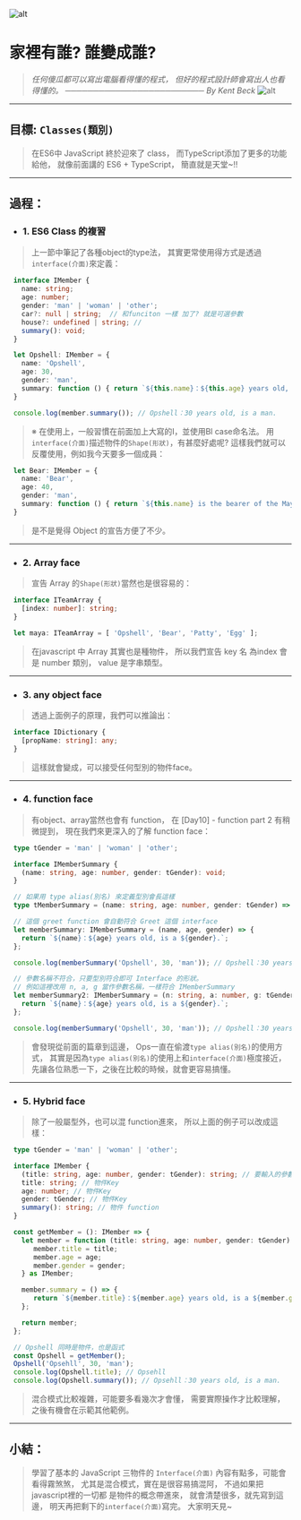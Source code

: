 ![alt](https://)

# 家裡有誰? 誰變成誰?
> *任何傻瓜都可以寫出電腦看得懂的程式，*
> *但好的程式設計師會寫出人也看得懂的。*
> *───────────────────────── By Kent Beck*
![alt](https://)

---
## 目標: `Classes(類別)`
   > 在ES6中 JavaScript 終於迎來了 class，
   > 而TypeScript添加了更多的功能給他，
   > 就像前面講的 ES6 + TypeScript，
   > 簡直就是天堂~!!

---

## 過程：
   - ### 1. ES6 Class 的複習
   > 上一節中筆記了各種object的type法，
   > 其實更常使用得方式是透過`interface(介面)`來定義：
   ```typescript
    interface IMember {
      name: string;
      age: number;
      gender: 'man' | 'woman' | 'other';
      car?: null | string;  // 和funciton 一樣 加了? 就是可選參數
      house?: undefined | string; //
      summary(): void;
    }

    let Opshell: IMember = {
      name: 'Opshell',
      age: 30,
      gender: 'man',
      summary: function () { return `${this.name}：${this.age} years old, is a ${this.gender}.`; }
    }

    console.log(member.summary()); // Opshell：30 years old, is a man.
   ```
   > ※ 在使用上，一般習慣在前面加上大寫的I，並使用Bl case命名法。
   >    用`interface(介面)`描述物件的`Shape(形狀)`，有甚麼好處呢?
   >    這樣我們就可以反覆使用，例如我今天要多一個成員：
   ```typescript
    let Bear: IMember = {
      name: 'Bear',
      age: 40,
      gender: 'man',
      summary: function () { return `${this.name} is the bearer of the Maya Zoo, he is ${this.age} years old.`; }
    }
   ```
   > 是不是覺得 Object 的宣告方便了不少。

---
   - ### 2. Array face
   > 宣告 Array 的`Shape(形狀)`當然也是很容易的：
   ```typescript
    interface ITeamArray {
      [index: number]: string;
    }

    let maya: ITeamArray = [ 'Opshell', 'Bear', 'Patty', 'Egg' ];
   ```
   > 在javascript 中 Array 其實也是種物件，
   > 所以我們宣告 key 名 為index 會是 number 類別，
   > value 是字串類型。

---
   - ### 3. any object face
   > 透過上面例子的原理，我們可以推論出：
   ```typescript
    interface IDictionary {
      [propName: string]: any;
    }
   ```
   > 這樣就會變成，可以接受任何型別的物件face。

---
   - ### 4. function face
   > 有object、array當然也會有 function，
   > 在 [Day10] - function part 2 有稍微提到，
   > 現在我們來更深入的了解 function face：
   ```typescript
    type tGender = 'man' | 'woman' | 'other';

    interface IMemberSummary {
      (name: string, age: number, gender: tGender): void;
    }

    // 如果用 type alias(別名) 來定義型別會長這樣
    type tMemberSummary = (name: string, age: number, gender: tGender) => string;

    // 這個 greet function 會自動符合 Greet 這個 interface
    let memberSummary: IMemberSummary = (name, age, gender) => {
      return `${name}：${age} years old, is a ${gender}.`;
    };

    console.log(memberSummary('Opshell', 30, 'man')); // Opshell：30 years old, is a man.

    // 參數名稱不符合，只要型別符合即可 Interface 的形狀。
    // 例如這裡改用 n, a, g 當作參數名稱，一樣符合 IMemberSummary
    let memberSummary2: IMemberSummary = (n: string, a: number, g: tGender) => {
      return `${name}：${age} years old, is a ${gender}.`;
    };

    console.log(memberSummary('Opshell', 30, 'man')); // Opshell：30 years old, is a man.
   ```
   > 會發現從前面的篇章到這邊，
   > Ops一直在偷渡`type alias(別名)`的使用方式，
   > 其實是因為`type alias(別名)`的使用上和`interface(介面)`極度接近，
   > 先讓各位熟悉一下，之後在比較的時候，就會更容易搞懂。

---
   - ### 5. Hybrid face
   > 除了一般屬型外，也可以混 function進來，
   > 所以上面的例子可以改成這樣：
   ```typescript
    type tGender = 'man' | 'woman' | 'other';

    interface IMember {
      (title: string, age: number, gender: tGender): string; // 要輸入的參數
      title: string; // 物件Key
      age: number; // 物件Key
      gender: tGender; // 物件Key
      summary(): string; // 物件 function
    }

    const getMember = (): IMember => {
      let member = function (title: string, age: number, gender: tGender) {
         member.title = title;
         member.age = age;
         member.gender = gender;
      } as IMember;

      member.summary = () => {
         return `${member.title}：${member.age} years old, is a ${member.gender}.`;
      };

      return member;
    };

    // Opshell 同時是物件，也是函式
    const Opshell = getMember();
    Opshell('Opsehll', 30, 'man');
    console.log(Opshell.title); // Opsehll
    console.log(Opshell.summary()); // Opsehll：30 years old, is a man.
   ```
   > 混合模式比較複雜，可能要多看幾次才會懂，
   > 需要實際操作才比較理解，之後有機會在示範其他範例。

---
## 小結：
   > 學習了基本的 JavaScript 三物件的 `Interface(介面)`
   > 內容有點多，可能會看得霧煞煞，
   > 尤其是混合模式，實在是很容易搞混阿，
   > 不過如果把javascript裡的一切都 是物件的概念帶進來，
   > 就會清楚很多，就先寫到這邊，
   > 明天再把剩下的`interface(介面)`寫完。
   > 大家明天見~

